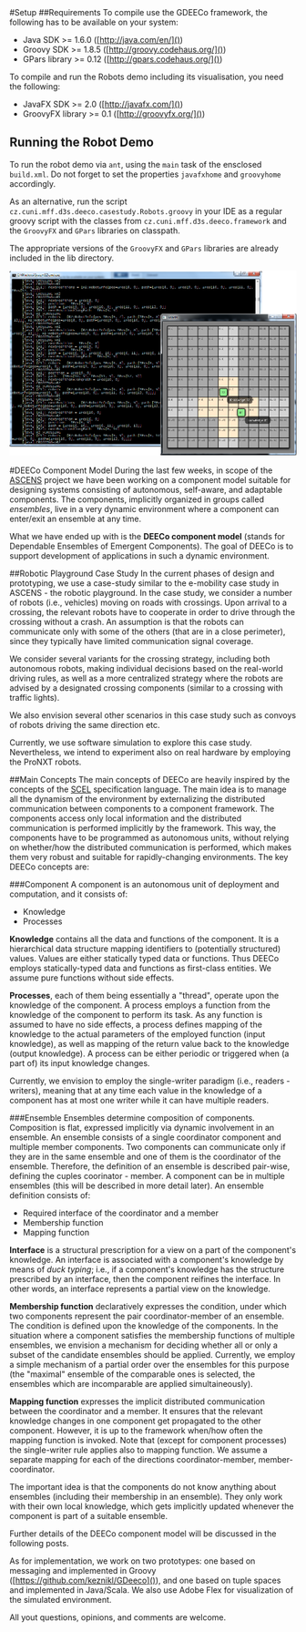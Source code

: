 <markdown>
#Setup 
##Requirements
To compile use the GDEECo framework, the following has to be available on your system:

* Java SDK >= 1.6.0 ([http://java.com/en/]())
* Groovy SDK >= 1.8.5 ([http://groovy.codehaus.org/]())
* GPars library >= 0.12 ([http://gpars.codehaus.org/]())

To compile and run the Robots demo including its visualisation, you need the following:

* JavaFX SDK >= 2.0 ([http://javafx.com/]())
* GroovyFX library >= 0.1 ([http://groovyfx.org/]())


## Running the Robot Demo
To run the robot demo via `ant`, using the `main` task of the ensclosed `build.xml`. Do not forget to set the properties `javafxhome` and `groovyhome` accordingly.

As an alternative, run the script `cz.cuni.mff.d3s.deeco.casestudy.Robots.groovy` in your IDE as a regular groovy script with the classes from `cz.cuni.mff.d3s.deeco.framework` and the `GroovyFX` and `GPars` libraries on classpath.

The appropriate versions of the `GroovyFX` and `GPars` libraries are already included in the lib directory.

![](https://github.com/keznikl/GDeeco/raw/master/doc/deeco.png)


#DEECo Component Model
During the last few weeks,  in scope of the [ASCENS](http://www.ascens-ist.eu/) project we have been working on a  component model suitable for designing systems consisting of autonomous, self-aware, and adaptable components. The components, implicitly organized in groups called *ensembles*, live in a very dynamic environment where a component can enter/exit an ensemble at any time. 

What we have ended up with is the **DEECo component model** (stands for Dependable Ensembles of Emergent Components). The goal of DEECo is to support development of applications in such a dynamic environment.

##Robotic Playground Case Study
In the current phases of design and prototyping, we use a case-study similar to the e-mobility case study in ASCENS - the robotic playground.
In the case study, we consider a number of robots (i.e., vehicles) moving on roads with crossings. Upon arrival to a crossing, the relevant robots have to cooperate in order to drive through the crossing without a crash. An assumption is that the robots can communicate only with some of the others (that are in a close perimeter), since they typically have limited communication signal coverage.

We consider several variants for the crossing strategy, including both autonomous robots, making individual decisions based on the real-world driving rules, as well as a more centralized strategy where the robots are advised by a designated crossing components (similar to a crossing with traffic lights).

We also envision several other scenarios in this case study such as convoys of robots driving the same direction etc.

Currently, we use software simulation to explore this case study. Nevertheless, we intend to experiment also on real hardware by employing the ProNXT robots. 

##Main Concepts
The main concepts of DEECo are heavily inspired by the concepts of the [SCEL](http://rap.dsi.unifi.it/scel/) specification language. The main idea is to manage all the dynamism of the environment by externalizing the distributed communication between components to a component framework. The components access only local information and the distributed communication is performed implicitly by the framework. This way, the components have to be programmed as autonomous units, without relying on whether/how the distributed communication is performed, which makes them very robust and suitable for rapidly-changing environments. The key DEECo concepts are:

###Component
A component is an autonomous unit of deployment and computation, and it consists of:

* Knowledge 
* Processes

**Knowledge** contains all the data and functions of the component. It is a hierarchical data structure mapping identifiers to (potentially structured) values. Values are either statically typed data or functions. Thus DEECo employs statically-typed data and functions as first-class entities. We assume pure functions without side effects.

**Processes**, each of them being essentially a "thread", operate upon the knowledge of the component. A process employs a function from the knowledge of the component to perform its task. As any function is assumed to have no side effects, a process defines mapping of the knowledge to the actual parameters of the employed function (input knowledge), as well as mapping of the return value back to the knowledge (output knowledge). A process can be either periodic or triggered when (a part of) its input knowledge changes.

Currently, we envision to employ the single-writer paradigm (i.e., readers - writers), meaning that at any time each value in the knowledge of a component has at most one writer while it can have multiple readers.

###Ensemble
Ensembles determine composition of components. Composition is flat, expressed implicitly via dynamic involvement in an ensemble. An ensemble consists of a single coordinator component and multiple member components. Two components can communicate only if they are in the same ensemble and one of them is the coordinator of the ensemble. Therefore, the definition of an ensemble is described pair-wise, defining the cuples coorinator - member. 
A component can be in multiple ensembles (this will be described in more detail later).
An ensemble definition consists of:

* Required interface of the coordinator and a member
* Membership function
* Mapping function

**Interface** is a structural prescription for a view on a part of the component's knowledge. An interface is associated with a component's knowledge by means of *duck typing*; i.e., if a component's knowledge has the structure prescribed by an interface, then the component reifines the interface. In other words, an interface represents a partial view on the knowledge.

**Membership function** declaratively expresses the condition, under which two components represent the pair coordinator-member of an ensemble. The condition is defined upon the knowledge of the components. In the situation where a component satisfies the membership functions of multiple ensembles, we envision a mechanism for deciding whether all or only a subset of the candidate ensembles should be applied. Currently, we employ a simple mechanism of a partial order over the ensembles for this purpose (the "maximal" ensemble of the comparable ones is selected, the ensembles which are incomparable are applied simultaineously). 

**Mapping function** expresses the implicit distributed communication between the coordinator and a member. It ensures that the relevant knowledge changes in one component get propagated to the other component. However, it is up to the framework when/how often the mapping function is invoked. Note that (except for component processes) the single-writer rule applies also to mapping function. We assume a separate mapping for each of the directions coordinator-member, member-coordinator. 

The important idea is that the components do not know anything about ensembles (including their membership in an ensemble). They only work with their own local knowledge, which gets implicitly updated whenever the component is part of a suitable ensemble.

Further details of the DEECo component model will be discussed in the following posts.

As for implementation, we work on two prototypes: one based on messaging and implemented in Groovy ([https://github.com/keznikl/GDeeco]()), and one based on tuple spaces and implemented in Java/Scala. We also use Adobe Flex for visualization of the simulated environment.

All yout questions, opinions, and comments are welcome.

</markdown>
